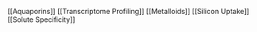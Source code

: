 [[Aquaporins]]
[[Transcriptome Profiling]]
[[Metalloids]]
[[Silicon Uptake]]
[[Solute Specificity]]
